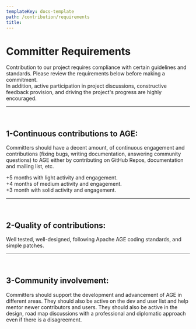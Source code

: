 ```yaml
---
templateKey: docs-template
path: /contribution/requirements
title:
---
```


<div class="Requirements">

# Committer Requirements

Contribution to our project requires compliance with certain guidelines and standards. Please review the requirements below before making a commitment. </br>
In addition, active participation in project discussions, constructive feedback provision, and driving the project's progress are highly encouraged. </br>

___
</br>

## 1-Continuous contributions to AGE:

Committers should have a decent amount, of continuous engagement and contributions (fixing bugs, writing documentation, answering community questions) to AGE either by contributing on GitHub Repos, documentation and mailing list, etc.

+5 months with light activity and engagement.\
+4 months of medium activity and engagement.\
+3 month with solid activity and engagement.

___
</br>

## 2-Quality of contributions:

Well tested, well-designed, following Apache AGE coding standards, and simple patches.

___
</br>

## 3-Community involvement:

Committers should support the development and advancement of AGE in different areas. They should also be active on the dev and user list and help mentor newer contributors and users. They should also be active in the design, road map discussions with a professional and diplomatic approach even if there is a disagreement.

</div>
